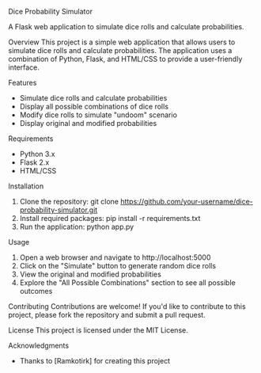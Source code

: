 Dice Probability Simulator

A Flask web application to simulate dice rolls and calculate probabilities.

Overview
This project is a simple web application that allows users to simulate dice rolls and calculate probabilities. The application uses a combination of Python, Flask, and HTML/CSS to provide a user-friendly interface.

Features
- Simulate dice rolls and calculate probabilities
- Display all possible combinations of dice rolls
- Modify dice rolls to simulate "undoom" scenario
- Display original and modified probabilities

Requirements
- Python 3.x
- Flask 2.x
- HTML/CSS

Installation
1. Clone the repository: git clone https://github.com/your-username/dice-probability-simulator.git
2. Install required packages: pip install -r requirements.txt
3. Run the application: python app.py

Usage
1. Open a web browser and navigate to http://localhost:5000
2. Click on the "Simulate" button to generate random dice rolls
3. View the original and modified probabilities
4. Explore the "All Possible Combinations" section to see all possible outcomes

Contributing
Contributions are welcome! If you'd like to contribute to this project, please fork the repository and submit a pull request.

License
This project is licensed under the MIT License.

Acknowledgments
- Thanks to [Ramkotirk] for creating this project
